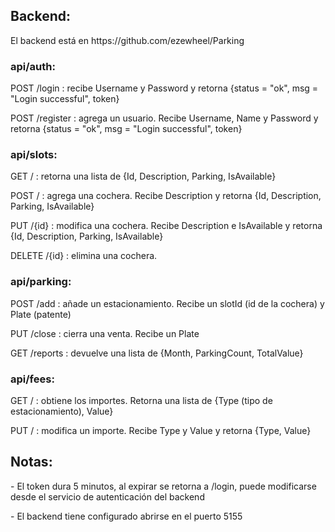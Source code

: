 <h2>Backend: </h2>
El backend está en https://github.com/ezewheel/Parking

<h3>api/auth:</h3>
<p>POST /login : recibe Username y Password y retorna {status = "ok", msg = "Login successful", token}</p>
<p>POST /register : agrega un usuario. Recibe Username, Name y Password y retorna {status = "ok", msg = "Login successful", token}</p>

<h3>api/slots:</h3>
<p>GET / : retorna una lista de {Id, Description, Parking, IsAvailable}</p>
<p>POST / : agrega una cochera. Recibe Description y retorna {Id, Description, Parking, IsAvailable}</p>
<p>PUT /{id} : modifica una cochera. Recibe Description e IsAvailable y retorna {Id, Description, Parking, IsAvailable}</p>
<p>DELETE /{id} : elimina una cochera.</p>

<h3>api/parking:</h3>
<p>POST /add : añade un estacionamiento. Recibe un slotId (id de la cochera) y Plate (patente)</p>
<p>PUT /close : cierra una venta. Recibe un Plate</p>
<p>GET /reports : devuelve una lista de {Month, ParkingCount, TotalValue}</p>

<h3>api/fees:</h3>
<p>GET / : obtiene los importes. Retorna una lista de {Type (tipo de estacionamiento), Value}</p>
<p>PUT / : modifica un importe. Recibe Type y Value y retorna {Type, Value}</p>

<h2>Notas: </h2>
<p>- El token dura 5 minutos, al expirar se retorna a /login, puede modificarse desde el servicio de autenticación del backend</p>
<p>- El backend tiene configurado abrirse en el puerto 5155</p>
